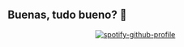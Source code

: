 ## Buenas, tudo bueno? 👋

<!--
**andreicuruja/andreicuruja** is a ✨ _special_ ✨ repository because its `README.md` (this file) appears on your GitHub profile.

Here are some ideas to get you started:

- 🔭 I’m currently working on ...
- 🌱 I’m currently learning ...
- 👯 I’m looking to collaborate on ...
- 🤔 I’m looking for help with ...
- 💬 Ask me about ...
- 📫 How to reach me: ...
- 😄 Pronouns: ...
- ⚡ Fun fact: ...
-->
<div align="center">
  
[![spotify-github-profile](https://spotify-github-profile.kittinanx.com/api/view?uid=curujatranzante&cover_image=true&theme=natemoo-re&show_offline=false&background_color=000000&interchange=true&bar_color=1ed760&bar_color_cover=false)](https://spotify-github-profile.kittinanx.com/api/view?uid=curujatranzante&redirect=true)
  
</div>
